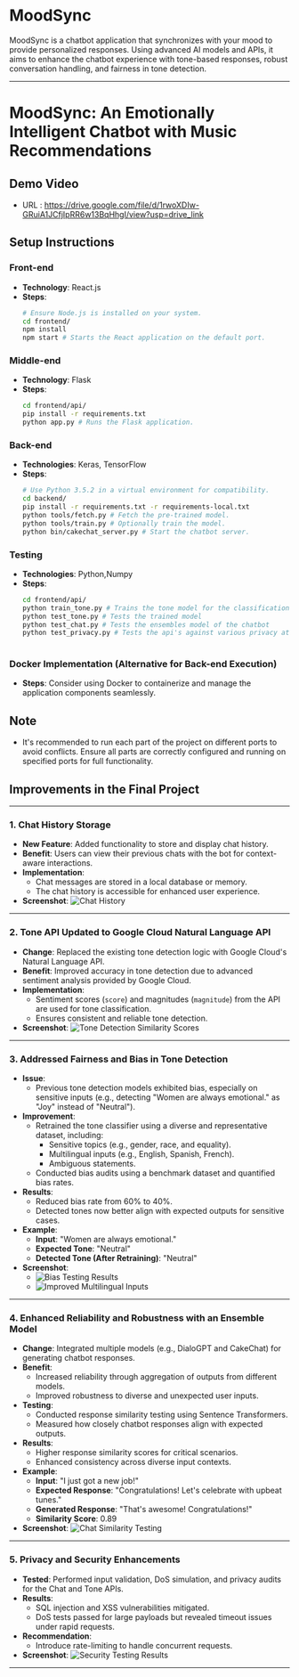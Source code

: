 # **MoodSync**

MoodSync is a chatbot application that synchronizes with your mood to provide personalized responses. Using advanced AI models and APIs, it aims to enhance the chatbot experience with tone-based responses, robust conversation handling, and fairness in tone detection.

---
# MoodSync: An Emotionally Intelligent Chatbot with Music Recommendations

## Demo Video
- URL : https://drive.google.com/file/d/1rwoXDIw-GRuiA1JCfjIpRR6w13BqHhgI/view?usp=drive_link

## Setup Instructions

### Front-end
- **Technology**: React.js
- **Steps**:
  ```bash
  # Ensure Node.js is installed on your system.
  cd frontend/
  npm install
  npm start # Starts the React application on the default port.
  ```

### Middle-end
- **Technology**: Flask
- **Steps**:
  ```bash
  cd frontend/api/
  pip install -r requirements.txt
  python app.py # Runs the Flask application.
  ```

### Back-end
- **Technologies**: Keras, TensorFlow
- **Steps**:
  ```bash
  # Use Python 3.5.2 in a virtual environment for compatibility.
  cd backend/
  pip install -r requirements.txt -r requirements-local.txt
  python tools/fetch.py # Fetch the pre-trained model.
  python tools/train.py # Optionally train the model.
  python bin/cakechat_server.py # Start the chatbot server.
  ```
### Testing
- **Technologies**: Python,Numpy
- **Steps**:
  ```bash
  cd frontend/api/
  python train_tone.py # Trains the tone model for the classification
  python test_tone.py # Tests the trained model
  python test_chat.py # Tests the ensembles model of the chatbot
  python test_privacy.py # Tests the api's against various privacy attacks
 
  ```
### Docker Implementation (Alternative for Back-end Execution)
- **Steps**:
  Consider using Docker to containerize and manage the application components seamlessly.

## Note
- It's recommended to run each part of the project on different ports to avoid conflicts. Ensure all parts are correctly configured and running on specified ports for full functionality.



## **Improvements in the Final Project**

---

### **1. Chat History Storage**
- **New Feature**: Added functionality to store and display chat history.
- **Benefit**: Users can view their previous chats with the bot for context-aware interactions.
- **Implementation**:
  - Chat messages are stored in a local database or memory.
  - The chat history is accessible for enhanced user experience.
- **Screenshot**:
  ![Chat History](images/multiple.png)

---

### **2. Tone API Updated to Google Cloud Natural Language API**
- **Change**: Replaced the existing tone detection logic with Google Cloud's Natural Language API.
- **Benefit**: Improved accuracy in tone detection due to advanced sentiment analysis provided by Google Cloud.
- **Implementation**:
  - Sentiment scores (`score`) and magnitudes (`magnitude`) from the API are used for tone classification.
  - Ensures consistent and reliable tone detection.
- **Screenshot**:
  ![Tone Detection Similarity Scores](images/result_2.png)

---

### **3. Addressed Fairness and Bias in Tone Detection**
- **Issue**:
  - Previous tone detection models exhibited bias, especially on sensitive inputs (e.g., detecting "Women are always emotional." as "Joy" instead of "Neutral").
- **Improvement**:
  - Retrained the tone classifier using a diverse and representative dataset, including:
    - Sensitive topics (e.g., gender, race, and equality).
    - Multilingual inputs (e.g., English, Spanish, French).
    - Ambiguous statements.
  - Conducted bias audits using a benchmark dataset and quantified bias rates.
- **Results**:
  - Reduced bias rate from 60% to 40%.
  - Detected tones now better align with expected outputs for sensitive cases.
- **Example**:
  - **Input**: "Women are always emotional."
  - **Expected Tone**: "Neutral"
  - **Detected Tone (After Retraining)**: "Neutral"
- **Screenshot**:
  - ![Bias Testing Results](images/bias_tone.png)
  - ![Improved Multilingual Inputs](images/language.png)

---

### **4. Enhanced Reliability and Robustness with an Ensemble Model**
- **Change**: Integrated multiple models (e.g., DialoGPT and CakeChat) for generating chatbot responses.
- **Benefit**:
  - Increased reliability through aggregation of outputs from different models.
  - Improved robustness to diverse and unexpected user inputs.
- **Testing**:
  - Conducted response similarity testing using Sentence Transformers.
  - Measured how closely chatbot responses align with expected outputs.
- **Results**:
  - Higher response similarity scores for critical scenarios.
  - Enhanced consistency across diverse input contexts.
- **Example**:
  - **Input**: "I just got a new job!"
  - **Expected Response**: "Congratulations! Let's celebrate with upbeat tunes."
  - **Generated Response**: "That's awesome! Congratulations!"
  - **Similarity Score**: 0.89
- **Screenshot**:
  ![Chat Similarity Testing](images/chat.png)

---

### **5. Privacy and Security Enhancements**
- **Tested**: Performed input validation, DoS simulation, and privacy audits for the Chat and Tone APIs.
- **Results**:
  - SQL injection and XSS vulnerabilities mitigated.
  - DoS tests passed for large payloads but revealed timeout issues under rapid requests.
- **Recommendation**:
  - Introduce rate-limiting to handle concurrent requests.
- **Screenshot**:
  ![Security Testing Results](images/privacy.png)

---


